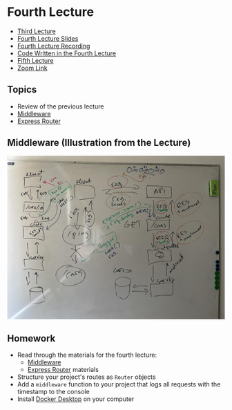 # Fourth Lecture

- [Third Lecture](../Lesson-03/README.md)
- [Fourth Lecture Slides](Slides.md)
- [Fourth Lecture Recording]()
- [Code Written in the Fourth Lecture]()
- [Fifth Lecture](../Lesson-05/README.md)
- [Zoom Link]()

## Topics

- Review of the previous lecture
- [Middleware](https://github.com/FE-BE-Microdegrees/Subjects/blob/main/Back-End-Frameworks/Topics/Middleware/README.md)
- [Express Router](https://github.com/FE-BE-Microdegrees/Subjects/blob/main/Back-End-Frameworks/Topics/Routes/README.md)

## Middleware (Illustration from the Lecture)

![Middleware](Middleware.jpg)

## Homework

- Read through the materials for the fourth lecture:
  - [Middleware](https://github.com/FE-BE-Microdegrees/Subjects/blob/main/Back-End-Frameworks/Topics/Middleware/README.md)
  - [Express Router](https://github.com/FE-BE-Microdegrees/Subjects/blob/main/Back-End-Frameworks/Topics/Routes/README.md) materials
- Structure your project's routes as `Router` objects
- Add a `middleware` function to your project that logs all requests with the timestamp to the console
- Install [Docker Desktop](https://www.docker.com/products/docker-desktop) on your computer
